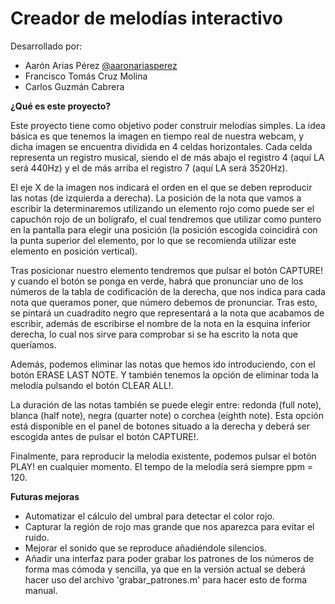 # Creador de melodías interactivo
Desarrollado por:
- Aarón Arias Pérez [@aaronariasperez](https://github.com/aaronariasperez)
- Francisco Tomás Cruz Molina
- Carlos Guzmán Cabrera

**¿Qué es este proyecto?**

Este proyecto tiene como objetivo poder construir melodías simples. La idea
básica es que tenemos la imagen en tiempo real de nuestra webcam, y dicha
imagen se encuentra dividida en 4 celdas horizontales. Cada celda representa un
registro musical, siendo el de más abajo el registro 4 (aquí LA será 440Hz) y el
de más arriba el registro 7 (aquí LA será 3520Hz).

El eje X de la imagen nos indicará el orden en el que se deben reproducir las
notas (de izquierda a derecha). La posición de la nota que vamos a escribir la
determinaremos utilizando un elemento rojo como puede ser el capuchón rojo
de un bolígrafo, el cual tendremos que utilizar como puntero en la pantalla para
elegir una posición (la posición escogida coincidirá con la punta superior del
elemento, por lo que se recomienda utilizar este elemento en posición vertical).

Tras posicionar nuestro elemento tendremos que pulsar el botón CAPTURE! y
cuando el botón se ponga en verde, habrá que pronunciar uno de los números
de la tabla de codificación de la derecha, que nos indica para cada nota que
queramos poner, que número debemos de pronunciar. Tras esto, se pintará un
cuadradito negro que representará a la nota que acabamos de escribir, además
de escribirse el nombre de la nota en la esquina inferior derecha, lo cual nos
sirve para comprobar si se ha escrito la nota que queríamos.

Además, podemos eliminar las notas que hemos ido introduciendo, con el botón
ERASE LAST NOTE. Y también tenemos la opción de eliminar toda la melodía
pulsando el botón CLEAR ALL!.

La duración de las notas también se puede elegir entre: redonda (full note),
blanca (half note), negra (quarter note) o corchea (eighth note). Esta opción está 
disponible en el panel de botones situado a la derecha y deberá ser escogida antes 
de pulsar el botón CAPTURE!.

Finalmente, para reproducir la melodía existente, podemos pulsar el botón
PLAY! en cualquier momento. El tempo de la melodía será siempre ppm = 120.

**Futuras mejoras**
- Automatizar el cálculo del umbral para detectar el color rojo.
- Capturar la región de rojo mas grande que nos aparezca para evitar el ruido.
- Mejorar el sonido que se reproduce añadiéndole silencios.
- Añadir una interfaz para poder grabar los patrones de los números de forma mas 
cómoda y sencilla, ya que en la versión actual se deberá hacer uso del archivo 
'grabar_patrones.m' para hacer esto de forma manual.
